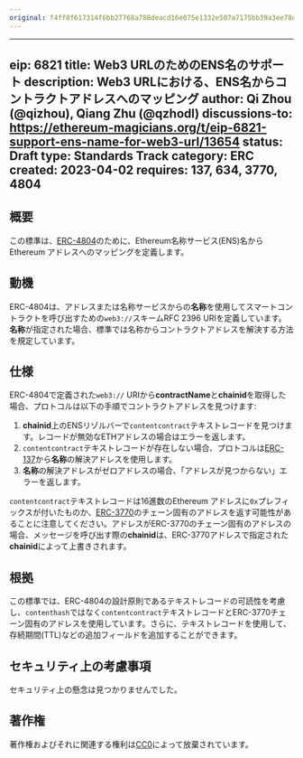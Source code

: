 ```yaml
---
original: f4ff0f617314f6bb27768a788deacd16e075e1332e507a7175bb39a3ee78ee38
---
```


---
eip: 6821
title: Web3 URLのためのENS名のサポート
description: Web3 URLにおける、ENS名からコントラクトアドレスへのマッピング
author: Qi Zhou (@qizhou), Qiang Zhu (@qzhodl)
discussions-to: https://ethereum-magicians.org/t/eip-6821-support-ens-name-for-web3-url/13654
status: Draft
type: Standards Track
category: ERC
created: 2023-04-02
requires: 137, 634, 3770, 4804
---

## 概要

この標準は、[ERC-4804](./eip-4804.md)のために、Ethereum名称サービス(ENS)名からEthereum アドレスへのマッピングを定義します。

## 動機

ERC-4804は、アドレスまたは名称サービスからの**名称**を使用してスマートコントラクトを呼び出すための`web3://`スキームRFC 2396 URIを定義しています。**名称**が指定された場合、標準では名称からコントラクトアドレスを解決する方法を規定しています。

## 仕様

ERC-4804で定義された`web3://` URIから**contractName**と**chainid**を取得した場合、プロトコルは以下の手順でコントラクトアドレスを見つけます:

1. **chainid**上のENSリゾルバーで`contentcontract`テキストレコードを見つけます。レコードが無効なETHアドレスの場合はエラーを返します。
2. `contentcontract`テキストレコードが存在しない場合、プロトコルは[ERC-137](./eip-137.md#contract-address-interface)から**名称**の解決アドレスを使用します。
3. **名称**の解決アドレスがゼロアドレスの場合、「アドレスが見つからない」エラーを返します。

`contentcontract`テキストレコードは16進数のEthereum アドレスに`0x`プレフィックスが付いたものか、[ERC-3770](./eip-3770.md)のチェーン固有のアドレスを返す可能性があることに注意してください。アドレスがERC-3770のチェーン固有のアドレスの場合、メッセージを呼び出す際の**chainid**は、ERC-3770アドレスで指定された**chainid**によって上書きされます。

## 根拠

この標準では、ERC-4804の設計原則であるテキストレコードの可読性を考慮し、`contenthash`ではなく`contentcontract`テキストレコードとERC-3770チェーン固有のアドレスを使用しています。さらに、テキストレコードを使用して、存続期間(TTL)などの追加フィールドを追加することができます。

## セキュリティ上の考慮事項

セキュリティ上の懸念は見つかりませんでした。

## 著作権

著作権およびそれに関連する権利は[CC0](../LICENSE.md)によって放棄されています。
